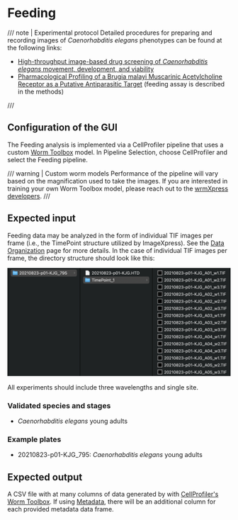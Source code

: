 # Feeding

/// note | Experimental protocol
Detailed procedures for preparing and recording images of *Caenorhabditis elegans* phenotypes can be found at the following links: 

- [High-throughput image-based drug screening of *Caenorhabditis elegans* movement, development, and viability](https://protocolexchange.researchsquare.com/article/pex-2018/v1)
- [Pharmacological Profiling of a Brugia malayi Muscarinic Acetylcholine Receptor as a Putative Antiparasitic Target](https://journals.asm.org/doi/full/10.1128/aac.01188-22) (feeding assay is described in the methods)

///

## Configuration of the GUI

The Feeding analysis is implemented via a CellProfiler pipeline that uses a custom [Worm Toolbox](https://cellprofiler.org/wormtoolbox) model. In Pipeline Selection, choose CellProfiler and select the Feeding pipeline. 

/// warning | Custom worm models
Performance of the pipeline will vary based on the magnification used to take the images. If you are interested in training your own Worm Toolbox model, please reach out to the [wrmXpress developers](../../index.md#getting-support).
///

## Expected input

Feeding data may be analyzed in the form of individual TIF images per frame (i.e., the TimePoint structure utilized by ImageXpress). See the [Data Organization](../../data_organization.md) page for more details. In the case of individual TIF images per frame, the directory structure should look like this:

![Feeding file structure](../img/feeding_structure.png)

All experiments should include three wavelengths and single site.

### Validated species and stages

- *Caenorhabditis elegans* young adults

### Example plates

- 20210823-p01-KJG_795: *Caenorhabditis elegans* young adults

## Expected output

A CSV file with at many columns of data generated by with [CellProfiler's](https://cellprofiler.org/) [Worm Toolbox](https://cellprofiler.org/wormtoolbox). If using [Metadata](../../metadata.md), there will be an additional column for each provided metadata data frame.
